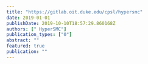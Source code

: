 ```yaml
---
title: "https://gitlab.oit.duke.edu/cpsl/hypersmc"
date: 2019-01-01
publishDate: 2019-10-10T18:57:29.860168Z
authors: [" HyperSMC"]
publication_types: ["0"]
abstract: ""
featured: true
publication: ""
---
```


